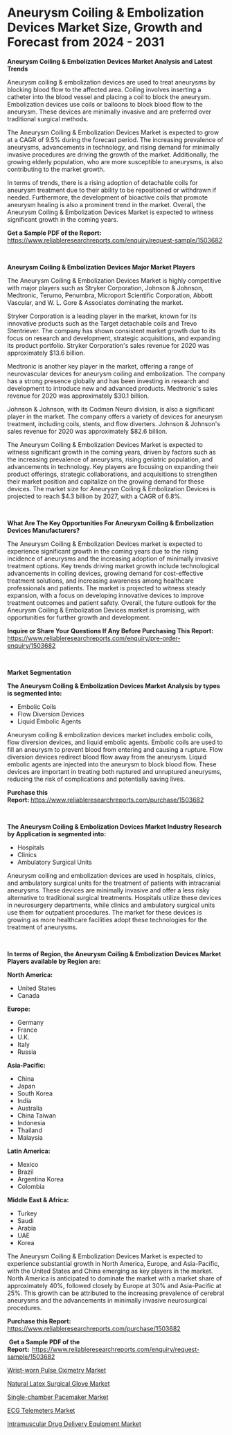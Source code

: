 <p><h1>Aneurysm Coiling & Embolization Devices Market Size, Growth and Forecast from 2024 - 2031</h1></p><p><strong>Aneurysm Coiling & Embolization Devices Market Analysis and Latest Trends</strong></p>
<p><p>Aneurysm coiling & embolization devices are used to treat aneurysms by blocking blood flow to the affected area. Coiling involves inserting a catheter into the blood vessel and placing a coil to block the aneurysm. Embolization devices use coils or balloons to block blood flow to the aneurysm. These devices are minimally invasive and are preferred over traditional surgical methods.</p><p>The Aneurysm Coiling & Embolization Devices Market is expected to grow at a CAGR of 9.5% during the forecast period. The increasing prevalence of aneurysms, advancements in technology, and rising demand for minimally invasive procedures are driving the growth of the market. Additionally, the growing elderly population, who are more susceptible to aneurysms, is also contributing to the market growth.</p><p>In terms of trends, there is a rising adoption of detachable coils for aneurysm treatment due to their ability to be repositioned or withdrawn if needed. Furthermore, the development of bioactive coils that promote aneurysm healing is also a prominent trend in the market. Overall, the Aneurysm Coiling & Embolization Devices Market is expected to witness significant growth in the coming years.</p></p>
<p><strong>Get a Sample PDF of the Report:&nbsp;</strong> <a href="https://www.reliableresearchreports.com/enquiry/request-sample/1503682">https://www.reliableresearchreports.com/enquiry/request-sample/1503682</a></p>
<p>&nbsp;</p>
<p><strong>Aneurysm Coiling & Embolization Devices Major Market Players</strong></p>
<p><p>The Aneurysm Coiling & Embolization Devices Market is highly competitive with major players such as Stryker Corporation, Johnson & Johnson, Medtronic, Terumo, Penumbra, Microport Scientific Corporation, Abbott Vascular, and W. L. Gore & Associates dominating the market.</p><p>Stryker Corporation is a leading player in the market, known for its innovative products such as the Target detachable coils and Trevo Stentriever. The company has shown consistent market growth due to its focus on research and development, strategic acquisitions, and expanding its product portfolio. Stryker Corporation's sales revenue for 2020 was approximately $13.6 billion.</p><p>Medtronic is another key player in the market, offering a range of neurovascular devices for aneurysm coiling and embolization. The company has a strong presence globally and has been investing in research and development to introduce new and advanced products. Medtronic's sales revenue for 2020 was approximately $30.1 billion.</p><p>Johnson & Johnson, with its Codman Neuro division, is also a significant player in the market. The company offers a variety of devices for aneurysm treatment, including coils, stents, and flow diverters. Johnson & Johnson's sales revenue for 2020 was approximately $82.6 billion.</p><p>The Aneurysm Coiling & Embolization Devices Market is expected to witness significant growth in the coming years, driven by factors such as the increasing prevalence of aneurysms, rising geriatric population, and advancements in technology. Key players are focusing on expanding their product offerings, strategic collaborations, and acquisitions to strengthen their market position and capitalize on the growing demand for these devices. The market size for Aneurysm Coiling & Embolization Devices is projected to reach $4.3 billion by 2027, with a CAGR of 6.8%.</p></p>
<p>&nbsp;</p>
<p><strong>What Are The Key Opportunities For Aneurysm Coiling & Embolization Devices Manufacturers?</strong></p>
<p><p>The Aneurysm Coiling & Embolization Devices market is expected to experience significant growth in the coming years due to the rising incidence of aneurysms and the increasing adoption of minimally invasive treatment options. Key trends driving market growth include technological advancements in coiling devices, growing demand for cost-effective treatment solutions, and increasing awareness among healthcare professionals and patients. The market is projected to witness steady expansion, with a focus on developing innovative devices to improve treatment outcomes and patient safety. Overall, the future outlook for the Aneurysm Coiling & Embolization Devices market is promising, with opportunities for further growth and development.</p></p>
<p><strong>Inquire or Share Your Questions If Any Before Purchasing This Report:</strong> <a href="https://www.reliableresearchreports.com/enquiry/pre-order-enquiry/1503682">https://www.reliableresearchreports.com/enquiry/pre-order-enquiry/1503682</a></p>
<p>&nbsp;</p>
<p><strong>Market Segmentation</strong></p>
<p><strong>The Aneurysm Coiling & Embolization Devices Market Analysis by types is segmented into:</strong></p>
<p><ul><li>Embolic Coils</li><li>Flow Diversion Devices</li><li>Liquid Embolic Agents</li></ul></p>
<p><p>Aneurysm coiling & embolization devices market includes embolic coils, flow diversion devices, and liquid embolic agents. Embolic coils are used to fill an aneurysm to prevent blood from entering and causing a rupture. Flow diversion devices redirect blood flow away from the aneurysm. Liquid embolic agents are injected into the aneurysm to block blood flow. These devices are important in treating both ruptured and unruptured aneurysms, reducing the risk of complications and potentially saving lives.</p></p>
<p><strong>Purchase this Report:&nbsp;</strong><a href="https://www.reliableresearchreports.com/purchase/1503682">https://www.reliableresearchreports.com/purchase/1503682</a></p>
<p>&nbsp;</p>
<p><strong>The Aneurysm Coiling & Embolization Devices Market Industry Research by Application is segmented into:</strong></p>
<p><ul><li>Hospitals</li><li>Clinics</li><li>Ambulatory Surgical Units</li></ul></p>
<p><p>Aneurysm coiling and embolization devices are used in hospitals, clinics, and ambulatory surgical units for the treatment of patients with intracranial aneurysms. These devices are minimally invasive and offer a less risky alternative to traditional surgical treatments. Hospitals utilize these devices in neurosurgery departments, while clinics and ambulatory surgical units use them for outpatient procedures. The market for these devices is growing as more healthcare facilities adopt these technologies for the treatment of aneurysms.</p></p>
<p>&nbsp;</p>
<p><strong>In terms of Region, the Aneurysm Coiling & Embolization Devices Market Players available by Region are:</strong></p>
<p>
    <p> <strong> North America: </strong>
        <ul>
            <li>United States</li>
            <li>Canada</li>
        </ul>
        </p> 
    <p> <strong> Europe: </strong>
        <ul>
            <li>Germany</li>
            <li>France</li>
            <li>U.K.</li>
            <li>Italy</li>
            <li>Russia</li>
        </ul>
        </p> 
    <p> <strong> Asia-Pacific: </strong>
        <ul>
            <li>China</li>
            <li>Japan</li>
            <li>South Korea</li>
            <li>India</li>
            <li>Australia</li>
            <li>China Taiwan</li>
            <li>Indonesia</li>
            <li>Thailand</li>
            <li>Malaysia</li>
        </ul>
        </p> 
    <p> <strong> Latin America: </strong>
        <ul>
            <li>Mexico</li>
            <li>Brazil</li>
            <li>Argentina Korea</li>
            <li>Colombia</li>
        </ul>
        </p> 
    <p> <strong> Middle East & Africa: </strong>
        <ul>
            <li>Turkey</li>
            <li>Saudi</li>
            <li>Arabia</li>
            <li>UAE</li>
            <li>Korea</li>
        </ul>
    </p>
    </p>
<p><p>The Aneurysm Coiling & Embolization Devices Market is expected to experience substantial growth in North America, Europe, and Asia-Pacific, with the United States and China emerging as key players in the market. North America is anticipated to dominate the market with a market share of approximately 40%, followed closely by Europe at 30% and Asia-Pacific at 25%. This growth can be attributed to the increasing prevalence of cerebral aneurysms and the advancements in minimally invasive neurosurgical procedures.</p></p>
<p><strong>Purchase this Report: </strong><a href="https://www.reliableresearchreports.com/purchase/1503682">https://www.reliableresearchreports.com/purchase/1503682</a></p>
<p>&nbsp;<strong>Get a Sample PDF of the Report:&nbsp;&nbsp;</strong><a href="https://www.reliableresearchreports.com/enquiry/request-sample/1503682">https://www.reliableresearchreports.com/enquiry/request-sample/1503682</a></p>
<p><strong></strong></p>
<p><p><a href="https://medium.com/@joanacasper19/wrist-worn-pulse-oximetry-market-exploring-market-share-market-trends-and-future-growth-e95dc6109260">Wrist-worn Pulse Oximetry Market</a></p><p><a href="https://medium.com/@fosterfahey1016/natural-latex-surgical-glove-market-competitive-analysis-market-trends-and-forecast-to-2031-f6448b845074">Natural Latex Surgical Glove Market</a></p><p><a href="https://medium.com/@fosterfahey1016/single-chamber-pacemaker-market-outlook-industry-overview-and-forecast-2024-to-2031-8e77627cc335">Single-chamber Pacemaker Market</a></p><p><a href="https://medium.com/@joanacasper19/ecg-telemeters-market-furnishes-information-on-market-share-market-trends-and-market-growth-91d9bd4d3c0a">ECG Telemeters Market</a></p><p><a href="https://medium.com/@paulmcglynn6456/intramuscular-drug-delivery-equipment-market-insight-market-trends-growth-forecasted-from-2024-06df707381c0">Intramuscular Drug Delivery Equipment Market</a></p></p>